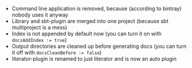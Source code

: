 - Command line application is removed, because (according to bintray) nobody uses it anyway
- Library and sbt-plugin are merged into one project (because sbt multiproject is a mess)
- Index is not appended by default now (you can turn it on with `docsAddIndex := true`)
- Output directories are cleaned up before generating docs (you can turn it off with `docsCleanBefore := false`)
- literator-plugin is renamed to just literator and is now an auto plugin
